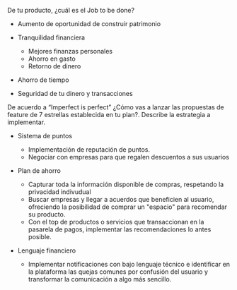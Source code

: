 De tu producto, ¿cuál es el Job to be done?


- Aumento de oportunidad de construir patrimonio

- Tranquilidad financiera
    - Mejores finanzas personales
    - Ahorro en gasto
    - Retorno de dinero

- Ahorro de tiempo

- Seguridad de tu dinero y transacciones




De acuerdo a “Imperfect is perfect” ¿Cómo vas a lanzar las propuestas de feature de 7 estrellas establecida en tu plan?. Describe la estrategia a implementar.

- Sistema de puntos
    - Implementación de reputación de puntos.
    - Negociar con empresas para que regalen descuentos a sus usuarios
    

- Plan de ahorro
    - Capturar toda la información disponible de compras, respetando la privacidad indivudual
    - Buscar empresas y llegar a acuerdos que beneficien al usuario, ofreciendo la posibilidad de comprar un "espacio" para recomendar su producto.
    - Con el top de productos o servicios que transaccionan en la pasarela de pagos, implementar las recomendaciones lo antes posible.
    
- Lenguaje financiero
    - Implementar notificaciones con bajo lenguaje técnico e identificar en la plataforma las quejas comunes por confusión del usuario y transformar la comunicación a algo más sencillo.



